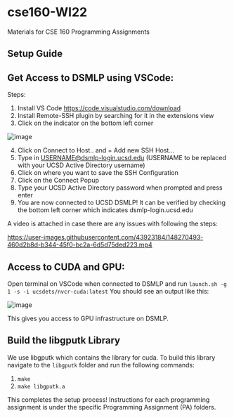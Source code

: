 # cse160-WI22
Materials for CSE 160 Programming Assignments

## Setup Guide

## Get Access to DSMLP using VSCode:

Steps:

1. Install VS Code https://code.visualstudio.com/download
2. Install Remote-SSH plugin by searching for it in the extensions view
3. Click on the indicator on the bottom left corner

![image](https://user-images.githubusercontent.com/43923184/148268541-202b9806-7d08-415b-ad4d-7b4d04916388.png)

4. Click on Connect to Host.. and + Add new SSH Host...
5. Type in USERNAME@dsmlp-login.ucsd.edu (USERNAME to be replaced with your UCSD Active Directory username)
6. Click on where you want to save the SSH Configuration
7. Click on the Connect Popup
8. Type your UCSD Active Directory password when prompted and press enter
9. You are now connected to UCSD DSMLP! It can be verified by checking the bottom left corner which indicates dsmlp-login.ucsd.edu

A video is attached in case there are any issues with following the steps:

https://user-images.githubusercontent.com/43923184/148270493-460d2b8d-b344-45f0-bc2a-6d5d75ded223.mp4

## Access to CUDA and GPU:

Open terminal on VSCode when connected to DSMLP and run `launch.sh -g 1 -s -i ucsdets/nvcr-cuda:latest`
You should see an output like this:

![image](https://user-images.githubusercontent.com/43923184/148271105-200ed36c-dc88-4b01-9b68-cdb61a36b655.png)

This gives you access to GPU infrastructure on DSMLP.

## Build the libgputk Library

We use libgputk which contains the library for cuda. To build this library navigate to the `libgputk` folder and run the following commands:
1. `make` 
2. `make libgputk.a`

This completes the setup process! Instructions for each programming assignment is under the specific Programming Assignment (PA) folders.
